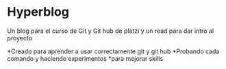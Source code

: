 # Hyperblog
Un blog para el curso de Git y Git hub de platzi y un read para dar intro al proyecto

*Creado para aprender a usar correctamente git y git hub
*Probando cada comando y haciendo experimentos
*para mejorar skills
